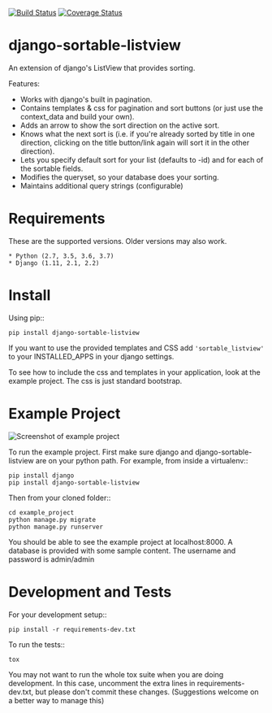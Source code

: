 [![Build Status](https://travis-ci.org/aptivate/django-sortable-listview.svg?branch=master)](https://travis-ci.org/aptivate/django-sortable-listview) [![Coverage Status](https://coveralls.io/repos/aptivate/django-sortable-listview/badge.svg?branch=master)](https://coveralls.io/r/aptivate/django-sortable-listview?branch=master)

django-sortable-listview
========================
An extension of django's ListView that provides sorting.

Features:
- Works with django's built in pagination.
- Contains templates & css for pagination and sort buttons (or just use the context_data and build your own).
- Adds an arrow to show the sort direction on the active sort.
- Knows what the next sort is (i.e. if you're already sorted by title in one direction, clicking on the title button/link again will sort it in the other direction).
- Lets you specify default sort for your list (defaults to -id) and for each of the sortable fields.
- Modifies the queryset, so your database does your sorting.
- Maintains additional query strings (configurable)

Requirements
============

These are the supported versions. Older versions may also work.

    * Python (2.7, 3.5, 3.6, 3.7)
    * Django (1.11, 2.1, 2.2)


Install
=======
Using pip::

    pip install django-sortable-listview

If you want to use the provided templates and CSS add ``'sortable_listview'`` to your INSTALLED_APPS in your django settings.

To see how to include the css and templates in your application, look at the example project. The css is just standard bootstrap.


Example Project
===============
![Screenshot of example project](/example_project/screenshot.png)

To run the example project. First make sure django and django-sortable-listview are on your python path. For example, from inside a virtualenv::

    pip install django
    pip install django-sortable-listview

Then from your cloned folder::

    cd example_project
    python manage.py migrate
    python manage.py runserver

You should be able to see the example project at localhost:8000. A database is provided with some sample content. The username and password is admin/admin

Development and Tests
=====================

For your development setup::

    pip install -r requirements-dev.txt

To run the tests::

    tox

You may not want to run the whole tox suite when you are doing development.
In this case, uncomment the extra lines in requirements-dev.txt, but please
don't commit these changes. (Suggestions welcome on a better way to manage this)
